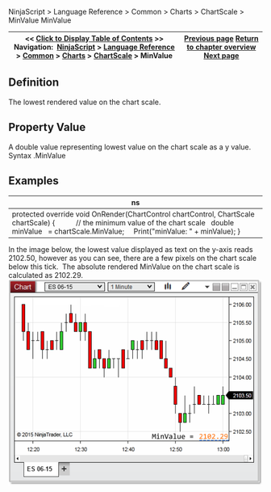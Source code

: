 ﻿
NinjaScript > Language Reference > Common > Charts > ChartScale > MinValue
MinValue

| << [Click to Display Table of Contents](chartscale_minvalue.md) >> **Navigation:**     [NinjaScript](ninjascript.md) > [Language Reference](language_reference_wip.md) > [Common](common.md) > [Charts](chart.md) > [ChartScale](chartscale.md) > MinValue | [Previous page](chartscale_maxvalue.md) [Return to chapter overview](chartscale.md) [Next page](panelindex.md) |
| --- | --- |

## Definition
The lowest rendered value on the chart scale.
## 
## Property Value
A double value representing lowest value on the chart scale as a y value.
 
Syntax
<chartScale>.MinValue
## 
## Examples
| ns |
| --- |
| protected override void OnRender(ChartControl chartControl, ChartScale chartScale) {             // the minimum value of the chart scale    double minValue   = chartScale.MinValue;      Print("minValue: " + minValue); } |

In the image below, the lowest value displayed as text on the y-axis reads 2102.50, however as you can see, there are a few pixels on the chart scale below this tick.  The absolute rendered MinValue on the chart scale is calculated as 2102.29.  
 
![MinValue](minvalue.png)
